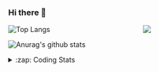 ### Hi there 👋

<!--
**tao8687/tao8687** is a ✨ _special_ ✨ repository because its `README.md` (this file) appears on your GitHub profile.

Here are some ideas to get you started:

- 🔭 I’m currently working on ...
- 🌱 I’m currently learning ...
- 👯 I’m looking to collaborate on ...
- 🤔 I’m looking for help with ...
- 💬 Ask me about ...
- 📫 How to reach me: ...
- 😄 Pronouns: ...
- ⚡ Fun fact: ...
-->

<img align='right' src="https://media.giphy.com/media/M9gbBd9nbDrOTu1Mqx/giphy.gif" width="230">

![Top Langs](https://github-readme-stats.vercel.app/api/top-langs/?username=tao8687&layout=compact&title_color=23238E&text_color=A67D3D)

![Anurag's github stats](https://github-readme-stats.vercel.app/api?username=tao8687&show_icons=true&&text_color=A67D3D&title_color=23238E&show_icons=false&count_private=true&hide=stars)

<details>
  <summary>:zap: Coding Stats</summary>
  <b>
<!--START_SECTION:waka-->
![Profile Views](http://img.shields.io/badge/Profile%20Views-1-blue)

**🐱 My GitHub Data** 

> 🏆 354 Contributions in the Year 2021
 > 
> 📦 886.5 kB Used in GitHub's Storage 
 > 
> 🚫 Not Opted to Hire
 > 
> 📜 49 Public Repositories 
 > 
> 🔑 21 Private Repositories  
 > 
**I'm an Early 🐤** 

```text
🌞 Morning    141 commits    ███████████░░░░░░░░░░░░░░   47.47% 
🌆 Daytime    80 commits     ██████░░░░░░░░░░░░░░░░░░░   26.94% 
🌃 Evening    67 commits     █████░░░░░░░░░░░░░░░░░░░░   22.56% 
🌙 Night      9 commits      ░░░░░░░░░░░░░░░░░░░░░░░░░   3.03%

```
📅 **I'm Most Productive on Wednesday** 

```text
Monday       45 commits     ███░░░░░░░░░░░░░░░░░░░░░░   15.15% 
Tuesday      49 commits     ████░░░░░░░░░░░░░░░░░░░░░   16.5% 
Wednesday    64 commits     █████░░░░░░░░░░░░░░░░░░░░   21.55% 
Thursday     43 commits     ███░░░░░░░░░░░░░░░░░░░░░░   14.48% 
Friday       55 commits     ████░░░░░░░░░░░░░░░░░░░░░   18.52% 
Saturday     24 commits     ██░░░░░░░░░░░░░░░░░░░░░░░   8.08% 
Sunday       17 commits     █░░░░░░░░░░░░░░░░░░░░░░░░   5.72%

```


📊 **This Week I Spent My Time On** 

```text
⌚︎ Time Zone: Asia/Shanghai

💬 Programming Languages: 
Python                   5 mins              █████████████████████████   99.65% 
Other                    0 secs              ░░░░░░░░░░░░░░░░░░░░░░░░░   0.35%

🔥 Editors: 
VS Code                  5 mins              █████████████████████████   100.0%

🐱‍💻 Projects: 
autoware.ai              5 mins              █████████████████████████   100.0%

💻 Operating System: 
Linux                    5 mins              █████████████████████████   100.0%

```

**I Mostly Code in C++** 

```text
C++                      10 repos            ████████░░░░░░░░░░░░░░░░░   34.48% 
C                        6 repos             █████░░░░░░░░░░░░░░░░░░░░   20.69% 
Python                   6 repos             █████░░░░░░░░░░░░░░░░░░░░   20.69% 
Shell                    2 repos             █░░░░░░░░░░░░░░░░░░░░░░░░   6.9% 
Makefile                 1 repo              ░░░░░░░░░░░░░░░░░░░░░░░░░   3.45%

```


**Timeline**

![Chart not found](https://raw.githubusercontent.com/tao8687/tao8687/master/charts/bar_graph.png) 


 Last Updated on 11/11/2021
<!--END_SECTION:waka-->
</details>

